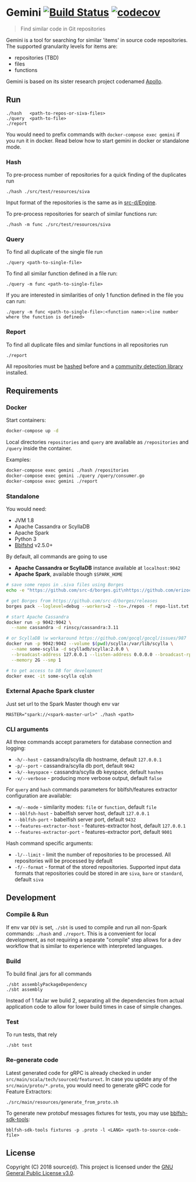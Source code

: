# Gemini [![Build Status](https://travis-ci.org/src-d/gemini.svg?branch=master)](https://travis-ci.org/src-d/gemini) [![codecov](https://codecov.io/gh/src-d/gemini/branch/master/graph/badge.svg)](https://codecov.io/gh/src-d/gemini)
> Find similar code in Git repositories

Gemini is a tool for searching for similar 'items' in source code repositories.
The supported granularity levels for items are:

- repositories (TBD)
- files
- functions

Gemini is based on its sister research project codenamed [Apollo](https://github.com/src-d/apollo).

## Run

```
./hash   <path-to-repos-or-siva-files>
./query  <path-to-file>
./report
```

You would need to prefix commands with `docker-compose exec gemini` if you run it in docker. Read below how to start gemini in docker or standalone mode.

### Hash

To pre-process number of repositories for a quick finding of the duplicates run

```
./hash ./src/test/resources/siva
```

Input format of the repositories is the same as in [src-d/Engine](https://github.com/src-d/engine).

To pre-process repositories for search of similar functions run:

```
./hash -m func ./src/test/resources/siva
```

### Query

To find all duplicate of the single file run

```
./query <path-to-single-file>
```

To find all similar function defined in a file run:

```
./query -m func <path-to-single-file>
```

If you are interested in similarities of only 1 function defined in the file you can run:

```
./query -m func <path-to-single-file>:<function name>:<line number where the function is defined>
```

### Report

To find all duplicate files and similar functions in all repositories run

```
./report
```

All repositories must be [hashed](#hash) before and a
[community detection library](src/main/python/community-detector/README.md#install-dependencies) installed.

## Requirements

### Docker

Start containers:

```bash
docker-compose up -d
```

Local directories `repositories` and `query` are available as `/repositories` and `/query` inside the container.

Examples:

```bash
docker-compose exec gemini ./hash /repositories
docker-compose exec gemini ./query /query/consumer.go
docker-compose exec gemini ./report
```


### Standalone

You would need:

 - JVM 1.8
 - Apache Cassandra or ScyllaDB
 - Apache Spark
 - Python 3
 - [Bblfshd](https://github.com/bblfsh/bblfshd/) v2.5.0+

By default, all commands are going to use
 - **Apache Cassandra or ScyllaDB** instance available at `localhost:9042`
 - **Apache Spark**, available though `$SPARK_HOME`

```bash
# save some repos in .siva files using Borges
echo -e "https://github.com/src-d/borges.git\nhttps://github.com/erizocosmico/borges.git" > repo-list.txt

# get Borges from https://github.com/src-d/borges/releases
borges pack --loglevel=debug --workers=2 --to=./repos -f repo-list.txt

# start Apache Cassandra
docker run -p 9042:9042 \
  --name cassandra -d rinscy/cassandra:3.11

# or ScyllaDB \w workaround https://github.com/gocql/gocql/issues/987
docker run -p 9042:9042 --volume $(pwd)/scylla:/var/lib/scylla \
  --name some-scylla -d scylladb/scylla:2.0.0 \
  --broadcast-address 127.0.0.1 --listen-address 0.0.0.0 --broadcast-rpc-address 127.0.0.1 \
  --memory 2G --smp 1

# to get access to DB for development
docker exec -it some-scylla cqlsh
```


### External Apache Spark cluster

Just set url to the Spark Master though env var
```
MASTER="spark://<spark-master-url>" ./hash <path>
```

### CLI arguments

All three commands accept parameters for database connection and logging:

 * `-h/--host` - cassandra/scylla db hostname, default `127.0.0.1`
 * `-p/--port` - cassandra/scylla db port, default `9042`
 * `-k/--keyspace` - cassandra/scylla db keyspace, default `hashes`
 * `-v/--verbose` - producing more verbose output, default `false`

For `query` and `hash` commands parameters for bblfsh/features extractor configuration are available:

 * `-m/--mode` - similarity modes: `file` or `function`, default `file`
 * `--bblfsh-host` - babelfish server host, default `127.0.0.1`
 * `--bblfsh-port` - babelfish server port, default `9432`
 * `--features-extractor-host` - features-extractor host, default `127.0.0.1`
 * `--features-extractor-port` - features-extractor port, default `9001`

Hash command specific arguments:

 * `-l/--limit` - limit the number of repositories to be processed. All repositories will be processed by default
 * `-f/--format` - format of the stored repositories. Supported input data formats that repositories could be stored in are `siva`, `bare` or `standard`, default `siva`

## Development

### Compile & Run
If env var `DEV` is set, `./sbt` is used to compile and run all non-Spark commands: `./hash` and `./report`.
This is a convenient for local development, as not requiring a separate "compile" step allows for a dev workflow
that is similar to experience with interpreted languages.

### Build
To build final .jars for all commands
```
./sbt assemblyPackageDependency
./sbt assembly
```
Instead of 1 fatJar we bulid 2, separating all the dependencies from actual application code to allow for
lower build times in case of simple changes.

### Test

To run tests, that rely
```
./sbt test
```

### Re-generate code
Latest generated code for gRPC is already checked in under `src/main/scala/tech/sourced/featurext`.
In case you update any of the `src/main/proto/*.proto`, you would need to generate gRPC code for Feature Extractors:
```
./src/main/resources/generate_from_proto.sh
```

To generate new protobuf messages fixtures for tests, you may use [bblfsh-sdk-tools](https://github.com/bblfsh/sdk):
```
bblfsh-sdk-tools fixtures -p .proto -l <LANG> <path-to-source-code-file>
```

## License

Copyright (C) 2018 source{d}.
This project is licensed under the [GNU General Public License v3.0](LICENSE).
